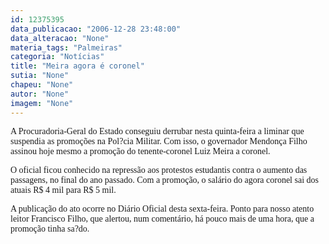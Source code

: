```yaml
---
id: 12375395
data_publicacao: "2006-12-28 23:48:00"
data_alteracao: "None"
materia_tags: "Palmeiras"
categoria: "Notícias"
title: "Meira agora é coronel"
sutia: "None"
chapeu: "None"
autor: "None"
imagem: "None"
---
```

<p><P><FONT face=Verdana>A Procuradoria-Geral do Estado conseguiu derrubar nesta quinta-feira a liminar que suspendia as promoções na Pol?cia Militar. Com isso, o governador Mendonça Filho assinou hoje mesmo a promoção do tenente-coronel Luiz Meira a coronel. </FONT></P></p>
<p><P><FONT face=Verdana>O oficial ficou&nbsp;conhecido na repressão aos protestos estudantis contra o aumento das passagens, no final do ano passado. Com a promoção, o salário do agora&nbsp;coronel sai dos atuais R$ 4 mil para R$ 5 mil.&nbsp;</FONT></P></p>
<p><P><FONT face=Verdana>A publicação do ato ocorre no Diário Oficial desta sexta-feira.&nbsp;Ponto para nosso atento leitor Francisco Filho, que alertou, num comentário, há pouco mais de uma hora, que a promoção tinha sa?do.</FONT></P> </p>
